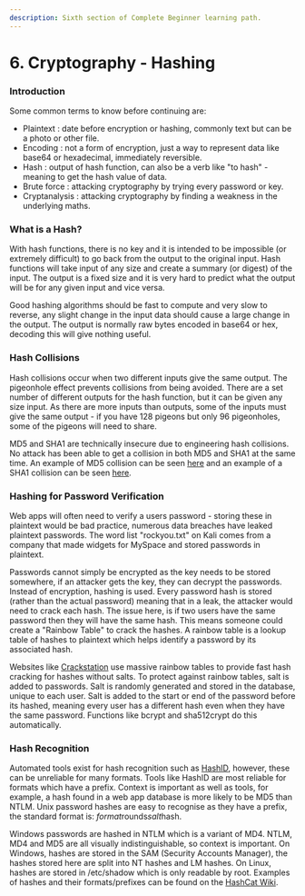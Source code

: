 ```yaml
---
description: Sixth section of Complete Beginner learning path.
---
```


# 6. Cryptography - Hashing

### Introduction

Some common terms to know before continuing are:

* Plaintext : date before encryption or hashing, commonly text but can be a photo or other file.
* Encoding : not a form of encryption, just a way to represent data like base64 or hexadecimal, immediately reversible.
* Hash : output of hash function, can also be a verb like "to hash" - meaning to get the hash value of data.
* Brute force : attacking cryptography by trying every password or key.
* Cryptanalysis : attacking cryptography by finding a weakness in the underlying maths.

### What is a Hash?

With hash functions, there is no key and it is intended to be impossible (or extremely difficult) to go back from the output to the original input. Hash functions will take input of any size and create a summary (or digest) of the input. The output is a fixed size and it is very hard to predict what the output will be for any given input and vice versa.

Good hashing algorithms should be fast to compute and very slow to reverse, any slight change in the input data should cause a large change in the output. The output is normally raw bytes encoded in base64 or hex, decoding this will give nothing useful.

### Hash Collisions

Hash collisions occur when two different inputs give the same output. The pigeonhole effect prevents collisions from being avoided. There are a set number of different outputs for the hash function, but it can be given any size input. As there are more inputs than outputs, some of the inputs must give the same output - if you have 128 pigeons but only 96 pigeonholes, some of the pigeons will need to share.

MD5 and SHA1 are technically insecure due to engineering hash collisions. No attack has been able to get a collision in both MD5 and SHA1 at the same time. An example of MD5 collision can be seen [here](https://www.mscs.dal.ca/\~selinger/md5collision/) and an example of a SHA1 collision can be seen [here](https://shattered.io/).

### Hashing for Password Verification

Web apps will often need to verify a users password - storing these in plaintext would be bad practice, numerous data breaches have leaked plaintext passwords. The word list "rockyou.txt" on Kali comes from a company that made widgets for MySpace and stored passwords in plaintext.

Passwords cannot simply be encrypted as the key needs to be stored somewhere, if an attacker gets the key, they can decrypt the passwords. Instead of encryption, hashing is used. Every password hash is stored (rather than the actual password) meaning that in a leak, the attacker would need to crack each hash.  The issue here, is if two users have the same password then they will have the same hash. This means someone could create a "Rainbow Table" to crack the hashes. A rainbow table is a lookup table of hashes to plaintext which helps identify a password by its associated hash.&#x20;

Websites like [Crackstation](https://crackstation.net/) use massive rainbow tables to provide fast hash cracking for hashes without salts. To protect against rainbow tables, salt is added to passwords. Salt is randomly generated and stored in the database, unique to each user. Salt is added to the start or end of the password before its hashed, meaning every user has a different hash even when they have the same password. Functions like bcrypt and sha512crypt do this automatically.

### Hash Recognition

Automated tools exist for hash recognition such as [HashID](https://pypi.org/project/hashID/), however, these can be unreliable for many formats. Tools like HashID are most reliable for formats which have a prefix. Context is important as well as tools, for example, a hash found in a web app database is more likely to be MD5 than NTLM. Unix password hashes are easy to recognise as they have a prefix, the standard format is: $format$rounds$salt$hash.

Windows passwords are hashed in NTLM which is a variant of MD4. NTLM, MD4 and MD5 are all visually indistinguishable, so context is important. On Windows, hashes are stored in the SAM (Security Accounts Manager), the hashes stored here are split into NT hashes and LM hashes. On Linux, hashes are stored in /etc/shadow which is only readable by root. Examples of hashes and their formats/prefixes can be found on the [HashCat Wiki](https://hashcat.net/wiki/doku.php?id=example\_hashes).
